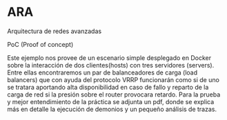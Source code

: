 # ARA
Arquitectura de redes avanzadas

PoC (Proof of concept)

Este ejemplo nos provee de un escenario simple desplegado en Docker sobre la interacción de dos clientes(hosts) con tres servidores (servers). Entre ellas encontraremos un par de balanceadores de carga (load balancers) que con ayuda del protocolo VRRP funcionarán como si de uno se tratara aportando alta disponibilidad en caso de fallo y reparto de la carga de red si la presión sobre el router provocara retardo.
Para la prueba y mejor entendimiento de la práctica se adjunta un pdf, donde se explica más en detalle la ejecución de demonios y un pequeño análisis de trazas.
